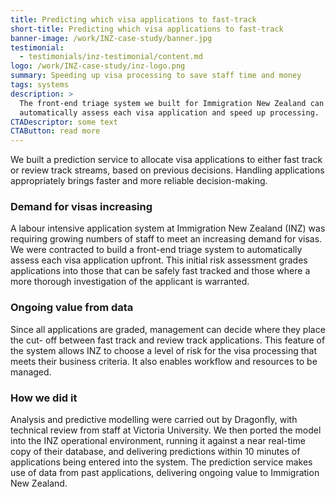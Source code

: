 ```yaml
---
title: Predicting which visa applications to fast-track
short-title: Predicting which visa applications to fast-track
banner-image: /work/INZ-case-study/banner.jpg
testimonial:
  - testimonials/inz-testimonial/content.md
logo: /work/INZ-case-study/inz-logo.png
summary: Speeding up visa processing to save staff time and money
tags: systems
description: >
  The front-end triage system we built for Immigration New Zealand can
  automatically assess each visa application and speed up processing.
CTADescriptor: some text
CTAButton: read more
---
```


We built a prediction service to allocate visa applications to either fast track or
review track streams, based on previous decisions. Handling applications
appropriately brings faster and more reliable decision-making.

<!--more-->

### Demand for visas increasing

A labour intensive application system at Immigration New Zealand (INZ)
was requiring growing numbers of staff to meet an
increasing demand for visas. We were contracted to build a front-end triage
system to automatically assess each visa application upfront. This initial risk
assessment grades applications into those that can be safely fast tracked and
those where a more thorough investigation of the applicant
is warranted.

### Ongoing value from data

Since all applications are graded, management can decide where they place the cut-
off between fast track and review track applications. This feature of the system
allows INZ to choose a level of risk for the visa processing that meets their business
criteria. It also enables workflow and resources to be managed.

### How we did it

Analysis and predictive modelling were carried out by Dragonfly, with technical review from staff at Victoria University. We then ported
the model into the INZ operational environment, running it against a near real-time copy of their database, and delivering predictions
within 10 minutes of applications being entered into the system. The prediction service makes use of data from past applications, delivering ongoing value to Immigration New Zealand.
